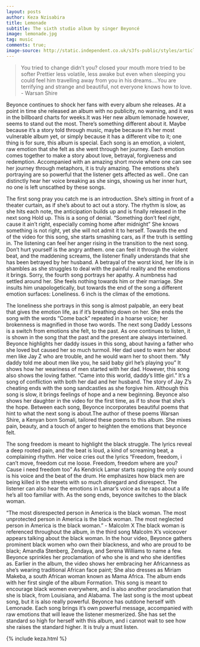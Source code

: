 ```yaml
---
layout: posts
author: Keza Nzisabira
title: Lemonade
subtitle: The sixth studio album by singer Beyoncé
image: lemonade.jpg
tag: music
comments: true;
image-source: http://static.independent.co.uk/s3fs-public/styles/article_large/public/thumbnails/image/2016/04/26/11/beyonce-lemonade.jpg
---
```



<blockquote>You tried to change didn’t you? closed your mouth more tried to be softer Prettier less volatile, less awake but even when sleeping you could feel him travelling away from you in his dreams….You are terrifying and strange and beautiful, not everyone knows how to love. - Warsan Shire</blockquote>

Beyonce continues to shock her fans with every album she releases. At a point in time she released an album with no publicity, no warning, and it was in the billboard charts for weeks.It was Her new album lemonade however, seems to stand out the most. There’s something different about it. Maybe because it’s a story told through music, maybe because it’s her most vulnerable album yet, or simply because it has a different vibe to it; one thing is for sure, this album is special.
Each song is an emotion, a violent, raw emotion that she felt as she went through her journey. Each emotion comes together to make a story about love, betrayal, forgiveness and redemption. Accompanied with an amazing short movie where one can see her journey through metaphors, it is truly amazing. The emotions she’s portraying are so powerful that the listener gets affected as well.. One can distinctly hear her voice breaking as she sings, showing us her inner hurt, no one is left unscathed by these songs.

The first song pray you catch me is an introduction. She’s sitting in front of a theater curtain, as if she’s about to act out a story. The rhythm is slow, as she hits each note, the anticipation builds up and is finally released in the next song Hold up. This is a song of denial. “Something don’t feel right, cause it ain’t right, especially coming home after midnight” She knows something is not right, yet she will not admit it to herself. Towards the end of the video for this song, she starts smashing cars, as if the truth is settling in. The listening can feel her anger rising in the transition to the next song. Don’t hurt yourself is the angry anthem. one can feel it through the violent beat, and the maddening screams, the listener finally understands that she has been betrayed by her husband. A betrayal of the worst kind, her life is in shambles as she struggles to deal with the painful reality and the emotions it brings. Sorry, the fourth song portrays her apathy. A numbness had settled around her. She feels nothing towards him or their marriage. She insults him unapologetically, but towards the end of the song a different emotion surfaces: Loneliness. 6 inch  is the climax of the emotions.

The loneliness she portrays in this song is almost palpable, an eery beat that gives the emotion life, as if it’s breathing down on her. She ends the song with the words “Come back” repeated in a hoarse voice; her brokenness is magnified in those two words.  The next song Daddy Lessons is a switch from emotions she felt, to the past. As one continues to listen, it is shown in the song that the past and the present are always intertwined. Beyonce highlights her daddy issues in this song, about having a father who she loved but caused her so much turmoil. Her dad used to warn her about men like Jay Z who are trouble, and he would warn her to shoot them. “My daddy told me about men like you, he said baby girl he’s playing you” It shows how her weariness of men started with her dad. However, this song also shows the loving father. “Came into this world, daddy’s little girl.” It’s a song of confliction with both her dad and her husband. The story of Jay Z’s cheating ends with the song sandcastles as she forgive him. Although this song is slow, it brings feelings of hope and a new beginning. Beyonce also shows her daughter in the video for the first time, as if to show that she’s the hope. Between each song, Beyonce incorporates beautiful poems that hint to what the next song is about.The author of these poems Warsan Shire, a Kenyan born Somali, tailored these poems to this album. She mixes pain, beauty, and a touch of anger to heighten the emotions that beyonce felt.

 The song freedom is meant to highlight the black struggle. The lyrics reveal a deep rooted pain, and the beat is loud, a kind of screaming beat, a complaining rhythm. Her voice cries out the lyrics
“Freedom, freedom, i can’t move, freedom cut me loose. Freedom, freedom where are you? Cause i need freedom too”
As Kendrick Lamar starts rapping the only sound is his voice and the beat of the drum. He emphasizes how black men are being killed in the streets with so much disregard and disrespect. The listener can also hear the emotions in Lamar’s voice as he raps about a life he’s all too familiar with. As the song ends, beyonce switches to the black woman.

 “The most disrespected person in America is the black woman. The most unprotected person in America is the black woman. The most neglected person in America is the black woman.” - Malcolm X
The black woman is referenced throughout the album, in the third song Malcolm X’s voiceover appears talking about the black woman. In the hour video, Beyonce gathers prominent black women who own their blackness, and who are proud to be black; Amandla Stenberg, Zendaya, and Serena Williams to name a few. Beyonce sprinkles her proclamation of who she is and who she identifies as. Earlier in the album, the video shows her embracing her Africanness as she’s wearing traditional African face paint; She also dresses as Miriam Makeba, a south African woman known as Mama Africa. The album ends with her first single of the album Formation. This song is meant to encourage black women everywhere, and is also another proclamation that she is black, from Louisiana, and Alabama. The last song is the most upbeat song, but it is also really powerful.
Beyonce has outdone herself with Lemonade. Each song brings it’s own powerful message, accompanied with raw emotions that will leave the listener mesmerized. She has set the standard so high for herself with this album, and i cannot wait to see how she raises the standard higher. It is truly a must listen.

{% include keza.html %}
